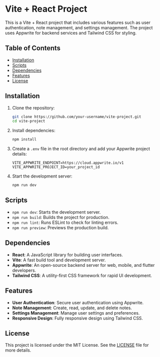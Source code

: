 # Vite + React Project

This is a Vite + React project that includes various features such as user authentication, note management, and settings management. The project uses Appwrite for backend services and Tailwind CSS for styling.

## Table of Contents

- [Installation](#installation)
- [Scripts](#scripts)
- [Dependencies](#dependencies)
- [Features](#features)
- [License](#license)

## Installation

1. Clone the repository:
    ```sh
    git clone https://github.com/your-username/vite-project.git
    cd vite-project
    ```

2. Install dependencies:
    ```sh
    npm install
    ```

3. Create a `.env` file in the root directory and add your Appwrite project details:
    ```env
    VITE_APPWRITE_ENDPOINT=https://cloud.appwrite.io/v1
    VITE_APPWRITE_PROJECT_ID=your_project_id
    ```

4. Start the development server:
    ```sh
    npm run dev
    ```

## Scripts

- `npm run dev`: Starts the development server.
- `npm run build`: Builds the project for production.
- `npm run lint`: Runs ESLint to check for linting errors.
- `npm run preview`: Previews the production build.
## Dependencies

- **React**: A JavaScript library for building user interfaces.
- **Vite**: A fast build tool and development server.
- **Appwrite**: An open-source backend server for web, mobile, and flutter developers.
- **Tailwind CSS**: A utility-first CSS framework for rapid UI development.

## Features

- **User Authentication**: Secure user authentication using Appwrite.
- **Note Management**: Create, read, update, and delete notes.
- **Settings Management**: Manage user settings and preferences.
- **Responsive Design**: Fully responsive design using Tailwind CSS.

## License

This project is licensed under the MIT License. See the [LICENSE](LICENSE) file for more details.

